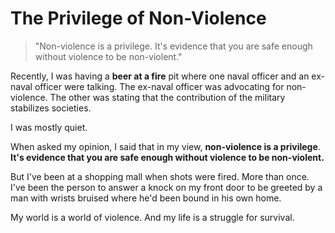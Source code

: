# The Privilege of Non-Violence

> "Non-violence is a privilege. It's evidence that you are safe enough without violence to be non-violent."

Recently, I was having a **beer at a fire** pit where one naval officer and an ex-naval officer were talking. The ex-naval officer was advocating for non-violence. The other was stating that the contribution of the military stabilizes societies. 

I was mostly quiet. 

When asked my opinion, I said that in my view, **non-violence is a privilege**.
**It's evidence that you are safe enough without violence to be non-violent.**

But I've been at a shopping mall when shots were fired. More than once.
I've been the person to answer a knock on my front door to be greeted by a man with wrists bruised where he'd been bound in his own home.

My world is a world of violence. And my life is a struggle for survival.
